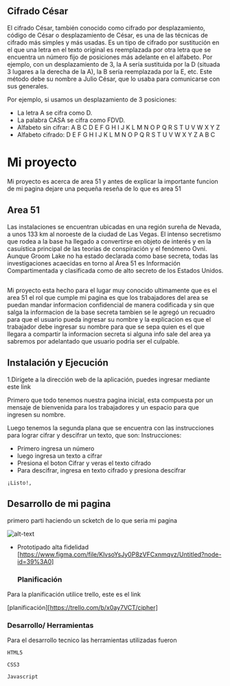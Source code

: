 ## Cifrado César
El cifrado César, también conocido como cifrado por desplazamiento, código de César o desplazamiento de César, es una de las técnicas de cifrado más simples y más usadas. Es un tipo de cifrado por sustitución en el que una letra en el texto original es reemplazada por otra letra que se encuentra un número fijo de posiciones más adelante en el alfabeto. Por ejemplo, con un desplazamiento de 3, la A sería sustituida por la D (situada 3 lugares a la derecha de la A), la B sería reemplazada por la E, etc. Este método debe su nombre a Julio César, que lo usaba para comunicarse con sus generales.

Por ejemplo, si usamos un desplazamiento de 3 posiciones:

- La letra A se cifra como D.
- La palabra CASA se cifra como FDVD.
- Alfabeto sin cifrar: A B C D E F G H I J K L M N O P Q R S T U V W X Y Z
- Alfabeto cifrado: D E F G H I J K L M N O P Q R S T U V W X Y Z A B C

# Mi proyecto
Mi proyecto es acerca de area 51 y antes de explicar la importante funcion de mi pagina dejare una pequeña reseña de lo que es area 51
## Area 51
Las instalaciones se encuentran ubicadas en una región sureña de Nevada, a unos 133 km al noroeste de la ciudad de Las Vegas. 
El intenso secretismo que rodea a la base ha llegado a convertirse en objeto de interés y en la casuística principal de las teorías de conspiración y el fenómeno Ovni. Aunque Groom Lake no ha estado declarada como base secreta, todas las investigaciones acaecidas en torno al Área 51 es Información Compartimentada y clasificada como de alto secreto de los Estados Unidos.

## 
Mi proyecto esta hecho para el lugar muy conocido ultimamente que es el area 51 el rol que cumple mi pagina es que los trabajadores del area se puedan mandar informacion confidencial de manera codificada y sin que salga la informacion de la base secreta tambien se le agregó un recuadro para que el usuario pueda ingresar su nombre y la explicacion es que el trabajador debe ingresar su nombre para que se sepa quien es el que llegara a compartir la informacion secreta si alguna info sale del area ya sabremos por adelantado que usuario podria ser el culpable.

## Instalación y Ejecución

1.Dirígete a la dirección web de la aplicación, puedes ingresar mediante este link

 Primero que todo tenemos nuestra pagina inicial, esta compuesta por un mensaje de bienvenida para los trabajadores y un espacio para que ingresen su nombre.

 Luego tenemos la segunda plana que se encuentra con las instrucciones para lograr cifrar y descifrar un texto, que son:
Instrucciones: 
* Primero ingresa un número 
 * luego ingresa un texto a cifrar
  * Presiona el boton Cifrar y veras el texto cifrado
  *  Para descifrar, ingresa en texto cifrado y presiona descifrar



 

    ¡Listo!, 

## Desarrollo de mi pagina

primero parti haciendo un scketch de lo que seria mi pagina 

![alt-text](https://i.ibb.co/bBfsXcH/Whats-App-Image-2019-08-25-at-7-41-13-PM.jpg)

* Prototipado alta fidelidad [https://www.figma.com/file/KlvsoYsJy0P8zVFCxnmqvz/Untitled?node-id=39%3A0]



   ### Planificación

Para la planificación utilice trello, este es el link

[planificación][https://trello.com/b/x0ay7VCT/cipher]

### Desarrollo/ Herramientas

Para el desarrollo tecnico las herramientas utilizadas fueron

    HTML5

    CSS3

    Javascript


